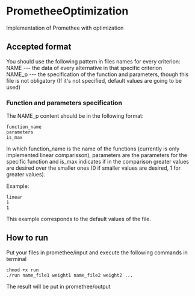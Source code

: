 # PrometheeOptimization
Implementation of Promethee with optimization

## Accepted format

You should use the following pattern in files names for every criterion: <br>
NAME --- the data of every alternative in that specific criterion <br>
NAME_p --- the specification of the function and parameters, though this file is not obligatory (If it's not specified, default values are going to be used)

### Function and parameters specification

The NAME_p content should be in the following format:

```
function_name
parameters
is_max
```
In which function_name is the name of the functions (currently is only implemented linear comparisson), parameters are the parameters for the specific function and is_max indicates if in the comparison greater values are desired over the smaller ones (0 if smaller values are desired, 1 for greater values).

Example:
```
linear
1
1
```

This example corresponds to the default values of the file.


## How to run
Put your files in promethee/input and execute the following commands in terminal
```
chmod +x run
./run name_file1 weight1 name_file2 weight2 ...
```
The result will be put in promethee/output
